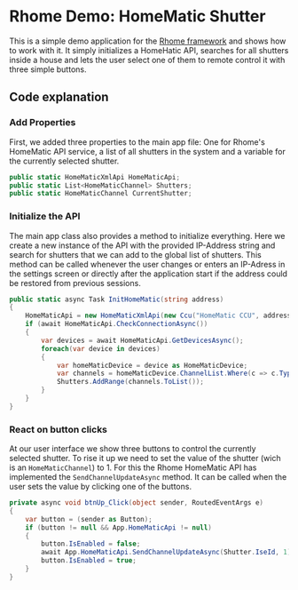 # Rhome Demo: HomeMatic Shutter
This is a simple demo application for the [Rhome framework](https://github.com/Thepagedot/Rhome) and shows how to work with it. It simply initializes a HomeHatic API, searches for all shutters inside a house and lets the user select one of them to remote control it with three simple buttons.
## Code explanation
### Add Properties
First, we added three properties to the main app file: One for Rhome's HomeMatic API service, a list of all shutters in the system and a variable for the currently selected shutter.
```c#
public static HomeMaticXmlApi HomeMaticApi;
public static List<HomeMaticChannel> Shutters;
public static HomeMaticChannel CurrentShutter;
```

### Initialize the API
The main app class also provides a method to initialize everything. Here we create a new instance of the API with the provided IP-Address string and search for shutters that we can add to the global list of shutters.
This method can be called whenever the user changes or enters an IP-Adress in the settings screen or directly after the application start if the address could be restored from previous sessions.
```c#
public static async Task InitHomeMatic(string address)
{
    HomeMaticApi = new HomeMaticXmlApi(new Ccu("HomeMatic CCU", address));
    if (await HomeMaticApi.CheckConnectionAsync())
    {
        var devices = await HomeMaticApi.GetDevicesAsync();
        foreach(var device in devices)
        {
            var homeMaticDevice = device as HomeMaticDevice;
            var channels = homeMaticDevice.ChannelList.Where(c => c.Type == 36);
            Shutters.AddRange(channels.ToList());
        }               
    }
}
```

### React on button clicks
At our user interface we show three buttons to control the currently selected shutter. To rise it up we need to set the value of the shutter (wich is an ```HomeMaticChannel```) to 1. For this the Rhome HomeMatic API has implemented the ```SendChannelUpdateAsync``` method. It can be called when the user sets the value by clicking one of the buttons. 
```c#
private async void btnUp_Click(object sender, RoutedEventArgs e)
{
    var button = (sender as Button);
    if (button != null && App.HomeMaticApi != null)
    {
        button.IsEnabled = false;
        await App.HomeMaticApi.SendChannelUpdateAsync(Shutter.IseId, 1);
        button.IsEnabled = true;
    }
}
```
